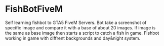 # FishBotFiveM
Self learning fishbot to GTA5 FiveM Servers. Bot take a screenshot of specific image and compare it with a base of about 20 images. If image is the same as base image then 
starts a script to catch a fish in game. Fishbot working in game with diffrent backgrounds and day&night system.
